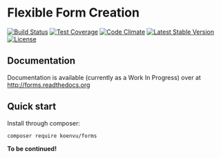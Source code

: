 # Flexible Form Creation

[![Build Status](https://travis-ci.org/koenvu/forms.svg)](https://travis-ci.org/koenvu/forms)
[![Test Coverage](https://codeclimate.com/github/koenvu/forms/badges/coverage.svg)](https://codeclimate.com/github/koenvu/forms/coverage)
[![Code Climate](https://codeclimate.com/github/koenvu/forms/badges/gpa.svg)](https://codeclimate.com/github/koenvu/forms)
[![Latest Stable Version](https://poser.pugx.org/koenvu/forms/v/stable)](https://packagist.org/packages/koenvu/forms)
[![License](https://poser.pugx.org/koenvu/forms/license)](https://packagist.org/packages/koenvu/forms)

## Documentation

Documentation is available (currently as a Work In Progress) over at <http://forms.readthedocs.org>

## Quick start

Install through composer:

`composer require koenvu/forms`

**To be continued!**
